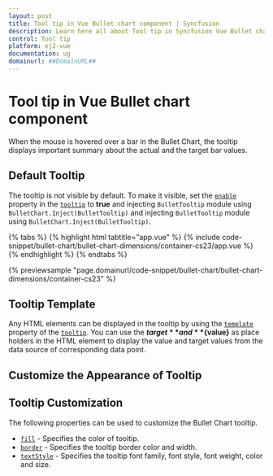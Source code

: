 ```yaml
---
layout: post
title: Tool tip in Vue Bullet chart component | Syncfusion
description: Learn here all about Tool tip in Syncfusion Vue Bullet chart component of Syncfusion Essential JS 2 and more.
control: Tool tip 
platform: ej2-vue
documentation: ug
domainurl: ##DomainURL##
---
```


# Tool tip in Vue Bullet chart component

When the mouse is hovered over a bar in the Bullet Chart, the tooltip displays important summary about the actual and the target bar values.

## Default Tooltip

The tooltip is not visible by default. To make it visible, set the [`enable`](https://ej2.syncfusion.com/vue/documentation/api/bullet-chart/bulletTooltipSettingsModel/#enable) property in the [`tooltip`](https://ej2.syncfusion.com/vue/documentation/api/bullet-chart/#tooltip) to **true** and injecting `BulletTooltip` module using `BulletChart.Inject(BulletTooltip)` and injecting `BulletTooltip` module using `BulletChart.Inject(BulletTooltip)`.

{% tabs %}
{% highlight html tabtitle="app.vue" %}
{% include code-snippet/bullet-chart/bullet-chart-dimensions/container-cs23/app.vue %}
{% endhighlight %}
{% endtabs %}
        
{% previewsample "page.domainurl/code-snippet/bullet-chart/bullet-chart-dimensions/container-cs23" %}

## Tooltip Template

Any HTML elements can be displayed in the tooltip by using the [`template`](https://ej2.syncfusion.com/vue/documentation/api/bullet-chart/bulletTooltipSettingsModel/#template) property of the [`tooltip`](https://ej2.syncfusion.com/vue/documentation/api/bullet-chart/#tooltip). You can use the **${target}** and **${value}** as place holders in the HTML element to display the value and target values from the data source of corresponding data point.

## Customize the Appearance of Tooltip

## Tooltip Customization

The following properties can be used to customize the Bullet Chart tooltip.

* [`fill`](https://ej2.syncfusion.com/vue/documentation/api/bullet-chart/bulletTooltipSettingsModel/#fill) - Specifies the color of tooltip.
* [`border`](https://ej2.syncfusion.com/vue/documentation/api/bullet-chart/bulletTooltipSettingsModel/#border) - Specifies the tooltip border color and width.
* [`textStyle`](https://ej2.syncfusion.com/vue/documentation/api/bullet-chart/bulletTooltipSettingsModel/#textstyle) - Specifies the tooltip font family, font style, font weight, color and size.
